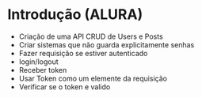 # Introdução (ALURA)
* Criação de uma API CRUD de Users e Posts
* Criar sistemas que não guarda explicitamente senhas
* Fazer requisição se estiver autenticado
* login/logout
* Receber token
* Usar Token como um elemente da requisição 
* Verificar se o token e valido
